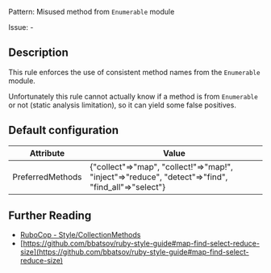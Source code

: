 Pattern: Misused method from `Enumerable` module

Issue: -

## Description

This rule enforces the use of consistent method names from the `Enumerable` module.

Unfortunately this rule cannot actually know if a method is from `Enumerable` or not (static analysis limitation), so it can yield some false positives.

## Default configuration

Attribute | Value
--- | ---
PreferredMethods | {"collect"=>"map", "collect!"=>"map!", "inject"=>"reduce", "detect"=>"find", "find_all"=>"select"}

## Further Reading

* [RuboCop - Style/CollectionMethods](https://rubocop.readthedocs.io/en/latest/cops_style/#stylecollectionmethods)
* [https://github.com/bbatsov/ruby-style-guide#map-find-select-reduce-size](https://github.com/bbatsov/ruby-style-guide#map-find-select-reduce-size)
